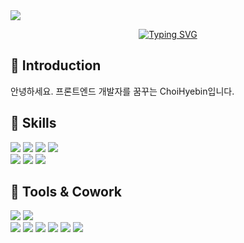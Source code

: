 <img src="https://capsule-render.vercel.app/api?type=waving&color=gradient&customColorList=0,3,6,5,30&height=120&section=header&text=🐻🐾&fontSize=70&fontAlign=70" />

<div align="center">
  
  [![Typing SVG](https://readme-typing-svg.herokuapp.com/?color=black&lines=Welcome+to+Hyebin's+Github🧸&font=Tilt+Neon&size=30&align=center)](https://git.io/typing-svg)

</div>

## 🐻 Introduction
안녕하세요. 프론트엔드 개발자를 꿈꾸는 ChoiHyebin입니다.

## 🐻 Skills
<img src="https://img.shields.io/badge/HTML-E34F26?style=flat-square&logo=html5&logoColor=white"/> <img src="https://img.shields.io/badge/CSS-1572B6?style=flat-square&logo=css3&logoColor=white"/> <img src="https://img.shields.io/badge/JavaScript-F7DF1E?style=flat-square&logo=javascript&logoColor=black"/> <img src="https://img.shields.io/badge/React-61DAFB?style=flat-square&logo=React&logoColor=black"/>
<br><img src="https://img.shields.io/badge/Python-3776AB?style=flat-square&logo=Python&logoColor=white"/> <img src="https://img.shields.io/badge/MySQL-4479A1?style=flat-square&logo=MySQL&logoColor=white"/> <img src="https://img.shields.io/badge/MariaDB-003545?style=flat-square&logo=mariaDB&logoColor=white"/> 

## 🐻 Tools & Cowork
<img src="https://img.shields.io/badge/Visual Studio Code-007ACC?style=flat-square&logo=visualstudiocode&logoColor=white"/> <img src="https://img.shields.io/badge/Qt-41CD52?style=flat-square&logo=qt&logoColor=white"/>
<br>
<img src="https://img.shields.io/badge/GitHub-181717?style=flat-square&logo=github&logoColor=white"/> <img src="https://img.shields.io/badge/Figma-F24E1E?style=flat-square&logo=figma&logoColor=white"/> <img src="https://img.shields.io/badge/Notion-000000?style=flat-square&logo=notion&logoColor=white"/> <img src="https://img.shields.io/badge/Slack-4A154B?style=flat-square&logo=slack&logoColor=white"/> <img src="https://img.shields.io/badge/Jira-0052CC?style=flat-square&logo=jira&logoColor=white"/> <img src="https://img.shields.io/badge/Confluence-172B4D?style=flat-square&logo=confluence&logoColor=white"/>
